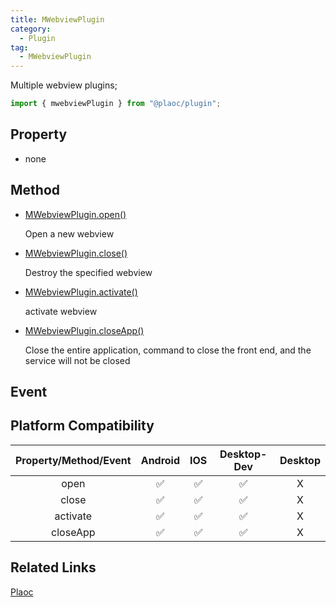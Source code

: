```yaml
---
title: MWebviewPlugin
category:
  - Plugin
tag:
  - MWebviewPlugin
---
```


Multiple webview plugins;

```js
import { mwebviewPlugin } from "@plaoc/plugin";
```

## Property

  - none

## Method

  - [MWebviewPlugin.open()](./open.md)

    Open a new webview


  - [MWebviewPlugin.close()](./close.md)

    Destroy the specified webview


  - [MWebviewPlugin.activate()](./activate.md)

    activate webview


  - [MWebviewPlugin.closeApp()](./close-app.md)

    Close the entire application, command to close the front end, and the service will not be closed

## Event

## Platform Compatibility

| Property/Method/Event| Android | IOS | Desktop-Dev | Desktop |
|:--------------------:|:-------:|:---:|:-----------:|:-------:|
| open                 | ✅      | ✅  | ✅          | X       |
| close                | ✅      | ✅  | ✅          | X       |
| activate             | ✅      | ✅  | ✅          | X       |
| closeApp             | ✅      | ✅  | ✅          | X       |

## Related Links

[Plaoc](../index.md)



